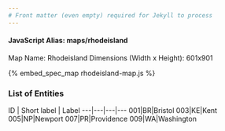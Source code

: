 ```yaml
---
# Front matter (even empty) required for Jekyll to process
---
```


#### JavaScript Alias: maps/rhodeisland

Map Name: Rhodeisland
Dimensions (Width x Height): 601x901



{% embed_spec_map rhodeisland-map.js %}

### List of Entities

ID | Short label | Label
---|---|---|---
001|BR|Bristol
003|KE|Kent
005|NP|Newport
007|PR|Providence
009|WA|Washington

